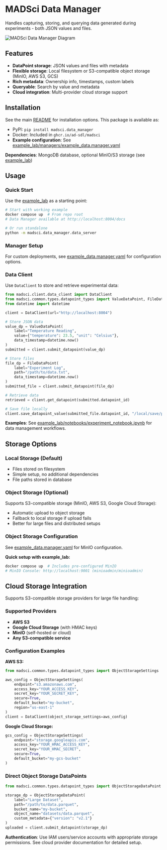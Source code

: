 # MADSci Data Manager

Handles capturing, storing, and querying data generated during experiments - both JSON values and files.

![MADSci Data Manager Diagram](./assets/data_manager.drawio.svg)

## Features

- **DataPoint storage**: JSON values and files with metadata
- **Flexible storage**: Local filesystem or S3-compatible object storage (MinIO, AWS S3, GCS)
- **Rich metadata**: Ownership info, timestamps, custom labels
- **Queryable**: Search by value and metadata
- **Cloud integration**: Multi-provider cloud storage support

## Installation

See the main [README](../../README.md#installation) for installation options. This package is available as:

- PyPI: `pip install madsci.data_manager`
- Docker: Included in `ghcr.io/ad-sdl/madsci`
- **Example configuration**: See [example_lab/managers/example_data.manager.yaml](../../example_lab/managers/example_data.manager.yaml)

**Dependencies**: MongoDB database, optional MinIO/S3 storage (see [example_lab](../../example_lab/))

## Usage

### Quick Start

Use the [example_lab](../../example_lab/) as a starting point:

```bash
# Start with working example
docker compose up  # From repo root
# Data Manager available at http://localhost:8004/docs

# Or run standalone
python -m madsci.data_manager.data_server
```

### Manager Setup

For custom deployments, see [example_data.manager.yaml](../../example_lab/managers/example_data.manager.yaml) for configuration options.

### Data Client

Use `DataClient` to store and retrieve experimental data:

```python
from madsci.client.data_client import DataClient
from madsci.common.types.datapoint_types import ValueDataPoint, FileDataPoint
from datetime import datetime

client = DataClient(url="http://localhost:8004")

# Store JSON data
value_dp = ValueDataPoint(
    label="Temperature Reading",
    value={"temperature": 23.5, "unit": "Celsius"},
    data_timestamp=datetime.now()
)
submitted = client.submit_datapoint(value_dp)

# Store files
file_dp = FileDataPoint(
    label="Experiment Log",
    path="/path/to/data.txt",
    data_timestamp=datetime.now()
)
submitted_file = client.submit_datapoint(file_dp)

# Retrieve data
retrieved = client.get_datapoint(submitted.datapoint_id)

# Save file locally
client.save_datapoint_value(submitted_file.datapoint_id, "/local/save/path.txt")
```

**Examples**: See [example_lab/notebooks/experiment_notebook.ipynb](../../example_lab/notebooks/experiment_notebook.ipynb) for data management workflows.
## Storage Options

### Local Storage (Default)
- Files stored on filesystem
- Simple setup, no additional dependencies
- File paths stored in database

### Object Storage (Optional)
Supports S3-compatible storage (MinIO, AWS S3, Google Cloud Storage):
- Automatic upload to object storage
- Fallback to local storage if upload fails
- Better for large files and distributed setups

### Object Storage Configuration

See [example_data.manager.yaml](../../example_lab/managers/example_data.manager.yaml) for MinIO configuration.

**Quick setup with example_lab:**
```bash
docker compose up  # Includes pre-configured MinIO
# MinIO Console: http://localhost:9001 (minioadmin/minioadmin)
```


## Cloud Storage Integration

Supports S3-compatible storage providers for large file handling:

### Supported Providers
- **AWS S3**
- **Google Cloud Storage** (with HMAC keys)
- **MinIO** (self-hosted or cloud)
- **Any S3-compatible service**

### Configuration Examples

**AWS S3:**
```python
from madsci.common.types.datapoint_types import ObjectStorageSettings

aws_config = ObjectStorageSettings(
    endpoint="s3.amazonaws.com",
    access_key="YOUR_ACCESS_KEY",
    secret_key="YOUR_SECRET_KEY",
    secure=True,
    default_bucket="my-bucket",
    region="us-east-1"
)
client = DataClient(object_storage_settings=aws_config)
```

**Google Cloud Storage:**
```python
gcs_config = ObjectStorageSettings(
    endpoint="storage.googleapis.com",
    access_key="YOUR_HMAC_ACCESS_KEY",
    secret_key="YOUR_HMAC_SECRET",
    secure=True,
    default_bucket="my-gcs-bucket"
)
```

### Direct Object Storage DataPoints
```python
from madsci.common.types.datapoint_types import ObjectStorageDataPoint

storage_dp = ObjectStorageDataPoint(
    label="Large Dataset",
    path="/path/to/data.parquet",
    bucket_name="my-bucket",
    object_name="datasets/data.parquet",
    custom_metadata={"version": "v2.1"}
)
uploaded = client.submit_datapoint(storage_dp)
```

**Authentication**: Use IAM users/service accounts with appropriate storage permissions. See cloud provider documentation for detailed setup.
